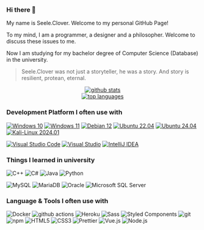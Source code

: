 ### Hi there 👋

My name is Seele.Clover. Welcome to my personal GitHub Page!

To my mind, I am a programmer, a designer and a philosopher. Welcome to discuss these issues to me.

Now I am studying for my bachelor degree of Computer Science (Database) in the university.

> Seele.Clover was not just a storyteller, he was a story. And story is resilient, protean, eternal.

<div style="text-align: center">
  <a href="https://github.com/seeleclover">
    <img align="center" alt="github stats" src="https://github-readme-stats.vercel.app/api?username=seeleclover&include_all_commits=true&count_private=true&show_icons=true&line_height=27&bg_color=30,9796f0,fbc7d4&title_color=fff&text_color=fff&icon_color=fff" />
  </a>
</div>

<div style="text-align: center">
  <a href="https://github.com/seeleclover">
    <img align="center" alt="top languages" src="https://streak-stats.demolab.com/?user=seeleclover&theme=tokyonight-duo&locale=zh_Hans" />
  </a>
</div>

### Development Platform I often use with

[![Windows 10](https://img.shields.io/badge/Windows-10-0078d6?style=flat-square&logo=windows&logoColor=fff)](https://www.microsoft.com/windows/get-windows-10/)
[![Windows 11](https://img.shields.io/badge/Windows-11-0078d4?style=flat-square&logo=windows11&logoColor=fff)](https://www.microsoft.com/windows/get-windows-11/)
[![Debian 12](https://img.shields.io/badge/Debian-12-a81d33?style=flat-square&logo=debian&logoColor=fff)](https://www.debian.org/)
[![Ubuntu 22.04](https://img.shields.io/badge/Ubuntu-22.04-e95420?style=flat-square&logo=ubuntu&logoColor=fff)](https://ubuntu.com/)
[![Ubuntu 24.04](https://img.shields.io/badge/Ubuntu-24.04-e95420?style=flat-square&logo=ubuntu&logoColor=fff)](https://ubuntu.com/)
[![Kali-Linux 2024.01](https://img.shields.io/badge/Kali%20Linux-2024.01-557c94?style=flat-square&logo=kali-linux&logoColor=fff)](https://www.kali.org/)

[![Visual Studio Code](https://img.shields.io/badge/Visual%20Studio%20Code-007acc?style=flat-square&logo=visual-studio-code&logoColor=fff)](https://code.visualstudio.com/)
[![Visual Studio](https://img.shields.io/badge/Visual%20Studio-5c2d91?style=flat-square&logo=visual-studio&logoColor=fff)](https://visualstudio.microsoft.com/)
[![IntelliJ IDEA](https://img.shields.io/badge/IntelliJ%20IDEA-167dff?style=flat-square&logo=intellij-idea&logoColor=fff)](https://www.jetbrains.com/idea/)


### Things I learned in university

<p>
  <img alt="C++" src="https://img.shields.io/badge/-C++-00599C?style=flat-square&logo=cplusplus&logoColor=fff" />
  <img alt="C#" src="https://img.shields.io/badge/-C%23-239120?style=flat-square&logo=csharp&logoColor=fff" />
  <img alt="Java" src="https://img.shields.io/badge/-Java-5583A2?style=flat-square&logo=openjdk&logoColor=fff" />
  <img alt="Python" src="https://img.shields.io/badge/-Python-3776AB?style=flat-square&logo=python&logoColor=fff" />
</p>
<p>
  <img alt="MySQL" src="https://img.shields.io/badge/-MySQL-4479A1?style=flat-square&logo=mysql&logoColor=fff" />
  <img alt="MariaDB" src="https://img.shields.io/badge/-MariaDB-003545?style=flat-square&logo=mariadb&logoColor=fff" />
  <img alt="Oracle" src="https://img.shields.io/badge/-Oracle-F80000?style=flat-square&logo=oracle&logoColor=fff" />
  <img alt="Microsoft SQL Server" src="https://img.shields.io/badge/-SQL%20Server-CC2927?style=flat-square&logo=microsoft-sql-server&logoColor=fff" />
</p>


### Language & Tools I often use with

<p>
  <img alt="Docker" src="https://img.shields.io/badge/-Docker-46a2f1?style=flat-square&logo=docker&logoColor=white" />
  <img alt="github actions" src="https://img.shields.io/badge/-Github_Actions-2088FF?style=flat-square&logo=github-actions&logoColor=white" />
  <img alt="Heroku" src="https://img.shields.io/badge/-Heroku-430098?style=flat-square&logo=heroku&logoColor=white" />
  <img alt="Sass" src="https://img.shields.io/badge/-Sass-CC6699?style=flat-square&logo=sass&logoColor=white" />
  <img alt="Styled Components" src="https://img.shields.io/badge/-Styled_Components-db7092?style=flat-square&logo=styled-components&logoColor=white" />
  <img alt="git" src="https://img.shields.io/badge/-Git-F05032?style=flat-square&logo=git&logoColor=white" />
  <img alt="npm" src="https://img.shields.io/badge/-NPM-CB3837?style=flat-square&logo=npm&logoColor=white" />
  <img alt="HTML5" src="https://img.shields.io/badge/-HTML5-E34F26?style=flat-square&logo=html5&logoColor=white" />
  <img alt="CSS3" src="https://img.shields.io/badge/-CSS3-1572B6?style=flat-square&logo=css3&logoColor=fff" />
  <img alt="Prettier" src="https://img.shields.io/badge/-Prettier-F7B93E?style=flat-square&logo=prettier&logoColor=white" />
  <img alt="Vue.js" src="https://img.shields.io/badge/-Vue.js-4fc08d?style=flat-square&logo=vue.js&logoColor=fff" />
  <img alt="Node.js" src="https://img.shields.io/badge/-Node.js-43853d?style=flat-square&logo=Node.js&logoColor=white" />
</p>

<!--
**seeleclover/seeleclover** is a ✨ _special_ ✨ repository because its `README.md` (this file) appears on your GitHub profile.

Here are some ideas to get you started:

- 🔭 I’m currently working on ...
- 🌱 I’m currently learning ...
- 👯 I’m looking to collaborate on ...
- 🤔 I’m looking for help with ...
- 💬 Ask me about ...
- 📫 How to reach me: ...
- 😄 Pronouns: ...
- ⚡ Fun fact: ...
-->
